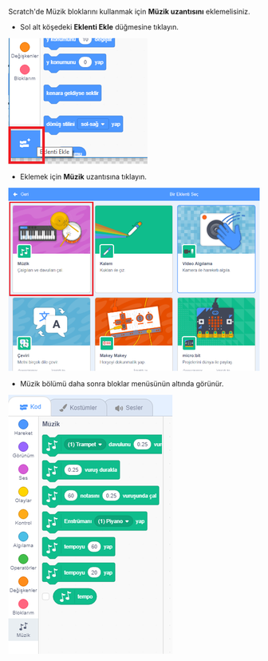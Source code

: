 Scratch'de Müzik bloklarını kullanmak için **Müzik uzantısını** eklemelisiniz.

+ Sol alt köşedeki **Eklenti Ekle** düğmesine tıklayın.

![uzantı ekleme düğmesi vurgulanmış](images/add-extension-annotated.png)

+ Eklemek için **Müzik** uzantısına tıklayın.

![music extension highlighted](images/click-music-annotated.png)

+ Müzik bölümü daha sonra bloklar menüsünün altında görünür.

![music extension blocks](images/music-extension-blocks.png)